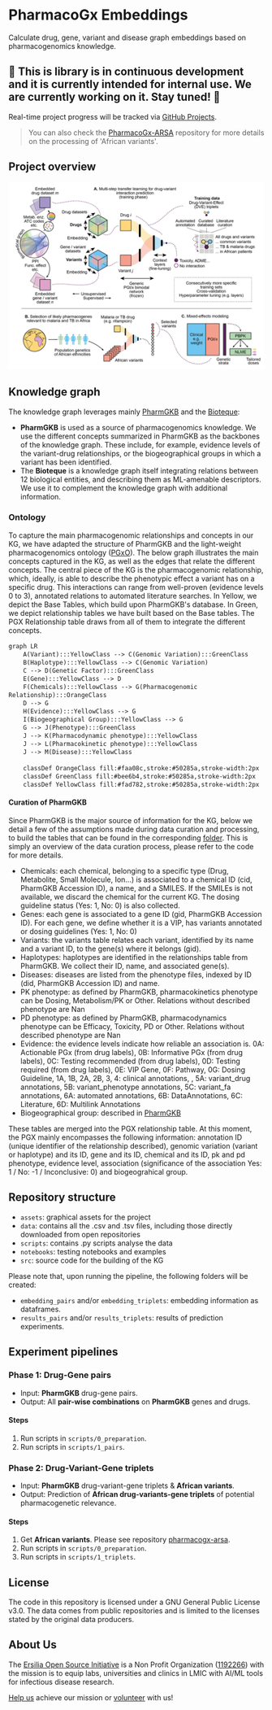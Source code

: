 # PharmacoGx Embeddings
Calculate drug, gene, variant and disease graph embeddings based on pharmacogenomics knowledge.

## :construction: This is library is in continuous development and it is currently intended for internal use. We are currently working on it. Stay tuned! :construction: 

Real-time project progress will be tracked via [GitHub Projects](https://github.com/orgs/ersilia-os/projects/7/views/1).

> You can also check the [PharmacoGx-ARSA](https://github.com/ersilia-os/pharmacogx-arsa) repository for more details on the processing of 'African variants'.

## Project overview

![Project overview](assets/GradientProposalScheme-01.png)

## Knowledge graph

The knowledge graph leverages mainly [PharmGKB](https://pharmgkb.org) and the [Bioteque](https://bioteque.org):
* **PharmGKB** is used as a source of pharmacogenomics knowledge. We use the different concepts summarized in PharmGKB as the backbones of the knowledge graph. These include, for example, evidence levels of the variant-drug relationships, or the biogeographical groups in which a variant has been identified.
* The **Bioteque** is a knowledge graph itself integrating relations between 12 biological entities, and describing them as ML-amenable descriptors. We use it to complement the knowledge graph with additional information.

### Ontology

To capture the main pharmacogenomic relationships and concepts in our KG, we have adapted the structure of PharmGKB and the light-weight pharmacogenomics ontology ([PGxO](https://bmcbioinformatics.biomedcentral.com/articles/10.1186/s12859-019-2693-9)). The below graph illustrates the main concepts captured in the KG, as well as the edges that relate the different concepts.
The central piece of the KG is the pharmacogenomic relationship, which, ideally, is able to describe the phenotypic effect a variant has on a specific drug. This interactions can range from well-proven (evidence levels 0 to 3), annotated relations to automated literature searches. In Yellow, we depict the Base Tables, which build upon PharmGKB's database. In Green, we depict relationship tables we have built based on the Base tables. The PGX Relationship table draws from all of them to integrate the different concepts.

```mermaid
graph LR
    A(Variant):::YellowClass --> C(Genomic Variation):::GreenClass
    B(Haplotype):::YellowClass --> C(Genomic Variation)
    C --> D(Genetic Factor):::GreenClass
    E(Gene):::YellowClass --> D
    F(Chemicals):::YellowClass --> G(Pharmacogenomic Relationship):::OrangeClass
    D --> G
    H(Evidence):::YellowClass --> G
    I(Biogeographical Group):::YellowClass --> G
    G --> J(Phenotype):::GreenClass
    J --> K(Pharmacodynamic phenotype):::YellowClass
    J --> L(Pharmacokinetic phenotype):::YellowClass
    J --> M(Disease):::YellowClass

    classDef OrangeClass fill:#faa08c,stroke:#50285a,stroke-width:2px
    classDef GreenClass fill:#bee6b4,stroke:#50285a,stroke-width:2px
    classDef YellowClass fill:#fad782,stroke:#50285a,stroke-width:2px
```


#### Curation of PharmGKB
Since PharmGKB is the major source of information for the KG, below we detail a few of the assumptions made during data curation and processing, to build the tables that can be found in the corresponding [folder](https://github.com/ersilia-os/pharmacogx-embeddings/tree/main/data/pharmgkb_processed). This is simply an overview of the data curation process, please refer to the code for more details.
* Chemicals: each chemical, belonging to a specific type (Drug, Metabolite, Small Molecule, Ion...) is associated to a chemical ID (cid, PharmGKB Accession ID), a name, and a SMILES. If the SMILEs is not available, we discard the chemical for the current KG. The dosing guideline status (Yes: 1, No: 0) is also collected.
* Genes: each gene is associated to a gene ID (gid, PharmGKB Accession ID). For each gene, we define whether it is a VIP, has variants annotated or dosing guidelines (Yes: 1, No: 0)
* Variants: the variants table relates each variant, identified by its name and a variant ID, to the gene(s) where it belongs (gid).
* Haplotypes: haplotypes are identified in the relationships table from PharmGKB. We collect their ID, name, and associated gene(s).
* Diseases: diseases are listed from the phenotype files, indexed by ID (did, PharmGKB Accession ID) and name.
* PK phenotype: as defined by PharmGKB, pharmacokinetics phenotype can be Dosing, Metabolism/PK or Other. Relations without described phenotype are Nan
* PD phenotype: as defined by PharmGKB, pharmacodynamics phenotype can be Efficacy, Toxicity, PD or Other. Relations without described phenotype are Nan
* Evidence: the evidence levels indicate how reliable an association is. 0A: Actionable PGx (from drug labels), 0B: Informative PGx (from drug labels), 0C: Testing recommended (from drug labels), 0D: Testing required (from drug labels), 0E: VIP Gene, 0F: Pathway, 0G: Dosing Guideline, 1A, 1B, 2A, 2B, 3, 4: clinical annotations, , 5A: variant_drug annotations, 5B: variant_phenotype annotations, 5C: variant_fa annotations, 6A: automated annotations, 6B: DataAnnotations, 6C: Literature, 6D: Multilink Annotations
* Biogeographical group: described in [PharmGKB](https://www.pharmgkb.org/page/biogeographicalGroups)

These tables are merged into the PGX relationship table. At this moment, the PGX mainly encompasses the following information: annotation ID (unique identifier of the relationship described), genomic variation (variant or haplotype) and its ID, gene and its ID, chemical and its ID, pk and pd phenotype, evidence level, association (significance of the association Yes: 1 / No: -1 / Inconclusive: 0) and biogeograhical group.

## Repository structure

* `assets`: graphical assets for the project
* `data`: contains all the .csv and .tsv files, including those directly downloaded from open repositories
* `scripts`: contains  .py scripts analyse the data
* `notebooks`: testing notebooks and examples
* `src`: source code for the building of the KG

Please note that, upon running the pipeline, the following folders will be created:
* `embedding_pairs` and/or `embedding_triplets`: embedding information as dataframes.
* `results_pairs` and/or `results_triplets`: results of prediction experiments.

## Experiment pipelines

### Phase 1: Drug-Gene pairs

* Input: **PharmGKB** drug-gene pairs.
* Output: All **pair-wise combinations** on **PharmGKB** genes and drugs.

#### Steps

1. Run scripts in `scripts/0_preparation`.
1. Run scripts in `scripts/1_pairs`.

### Phase 2: Drug-Variant-Gene triplets

* Input: **PharmGKB** drug-variant-gene triplets & **African variants**.
* Output: Prediction of **African drug-variants-gene triplets** of potential pharmacogenetic relevance.

#### Steps

1. Get **African variants**. Please see repository [pharmacogx-arsa](https://github.com/ersilia-os/pharmacogx-arsa).
1. Run scripts in `scripts/0_preparation`.
1. Run scripts in `scripts/1_triplets`.

## License
The code in this repository is licensed under a GNU General Public License v3.0. The data comes from public repositories and is limited to the licenses stated by the original data producers.

## About Us

The [Ersilia Open Source Initiative](https://ersilia.io) is a Non Profit Organization ([1192266](https://register-of-charities.charitycommission.gov.uk/charity-search/-/charity-details/5170657/full-print)) with the mission is to equip labs, universities and clinics in LMIC with AI/ML tools for infectious disease research.

[Help us](https://www.ersilia.io/donate) achieve our mission or [volunteer](https://www.ersilia.io/volunteer) with us!
